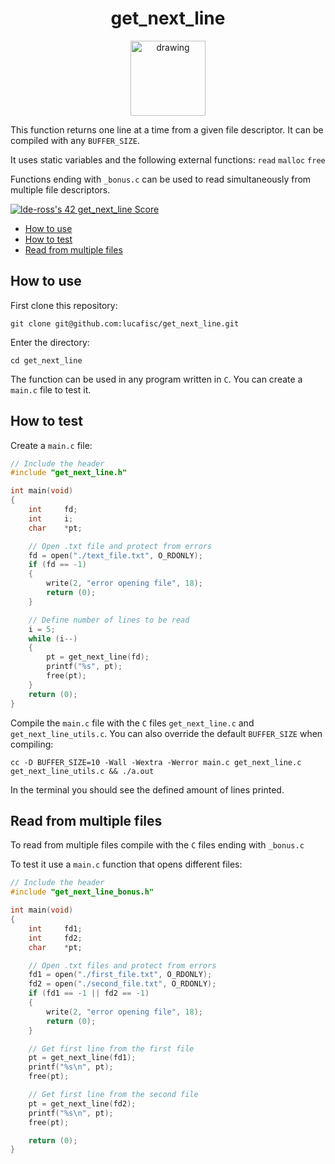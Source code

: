 <h1 align="center">get_next_line</h1>

<p align="center">
<img src="https://i.imgur.com/hOxMLtT.png" alt="drawing" width="120"/>
</p>

This function returns one line at a time from a given file descriptor. It can be compiled with any `BUFFER_SIZE`. 

It uses static variables and the following external functions: `read` `malloc` `free`

Functions ending with `_bonus.c` can be used to read simultaneously from multiple file descriptors.

[![lde-ross's 42 get_next_line Score](https://badge42.vercel.app/api/v2/clcrkbbp700300fkxp8nykj3n/project/2916842)](https://github.com/JaeSeoKim/badge42)

- [How to use](#how-to-use)
- [How to test](#how-to-test)
- [Read from multiple files](#read-from-multiple-files)

## How to use

First clone this repository:

```
git clone git@github.com:lucafisc/get_next_line.git
```

Enter the directory:

```
cd get_next_line
```

The function can be used in any program written in `C`. You can create a `main.c` file to test it.

## How to test

Create a `main.c` file:

```c
// Include the header
#include "get_next_line.h"

int	main(void)
{
	int		fd;
	int		i;
	char	*pt;

	// Open .txt file and protect from errors
	fd = open("./text_file.txt", O_RDONLY);
	if (fd == -1)
	{
		write(2, "error opening file", 18);
		return (0);
	}

	// Define number of lines to be read
	i = 5;
	while (i--)
	{
		pt = get_next_line(fd);
		printf("%s", pt);
		free(pt);
	}
	return (0);
}
```

Compile the `main.c` file with the `C` files `get_next_line.c` and `get_next_line_utils.c`. You can also override the default `BUFFER_SIZE` when compiling:

```
cc -D BUFFER_SIZE=10 -Wall -Wextra -Werror main.c get_next_line.c get_next_line_utils.c && ./a.out
```

In the terminal you should see the defined amount of lines printed.

## Read from multiple files

To read from multiple files compile with the `C` files ending with `_bonus.c`

To test it use a `main.c` function that opens different files:

```c
// Include the header
#include "get_next_line_bonus.h"

int main(void)
{
	int		fd1;
	int		fd2;
	char	*pt;

	// Open .txt files and protect from errors
	fd1 = open("./first_file.txt", O_RDONLY);
	fd2 = open("./second_file.txt", O_RDONLY);
	if (fd1 == -1 || fd2 == -1)
	{
		write(2, "error opening file", 18);
		return (0);
	}

	// Get first line from the first file
	pt = get_next_line(fd1);
	printf("%s\n", pt);
	free(pt);

	// Get first line from the second file
	pt = get_next_line(fd2);
	printf("%s\n", pt);
	free(pt);

	return (0);
}
```

